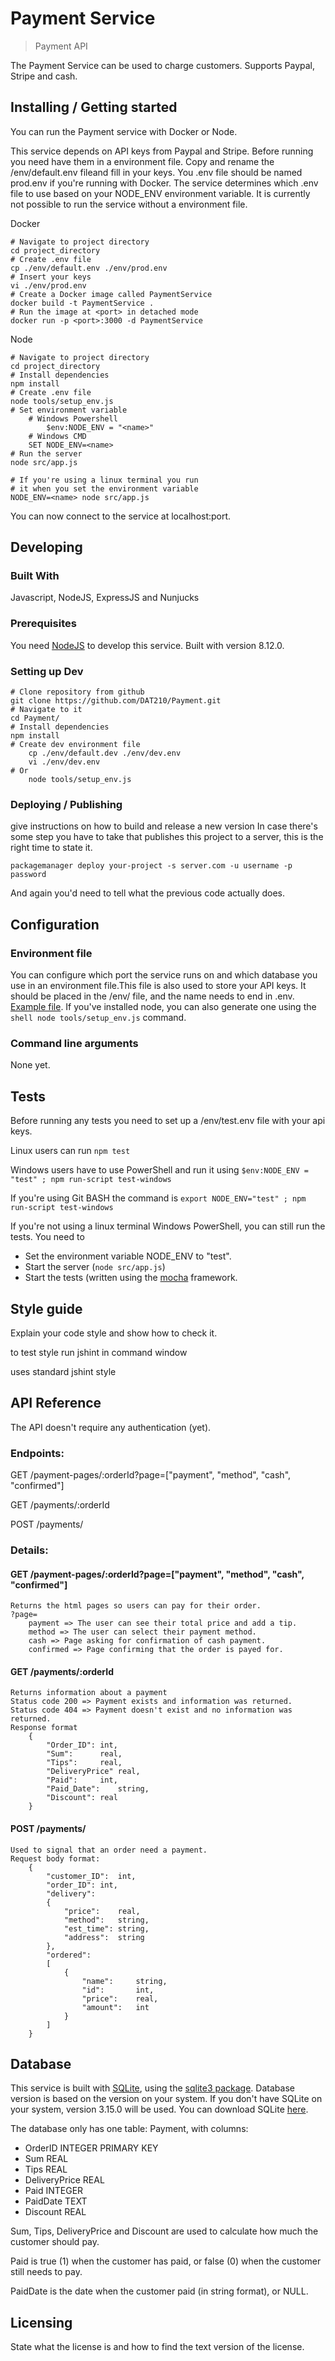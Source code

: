 # Payment Service
> Payment API

The Payment Service can be used to charge customers.
Supports Paypal, Stripe and cash.

## Installing / Getting started

You can run the Payment service with Docker or Node.

This service depends on API keys from Paypal and Stripe.
Before running you need have them in a environment file.
Copy and rename the /env/default.env fileand fill in your keys.
You .env file should be named prod.env if you're running with Docker.
The service determines which .env file to use based on your NODE_ENV environment variable.
It is currently not possible to run the service without a environment file.

Docker
```shell
# Navigate to project directory
cd project_directory
# Create .env file
cp ./env/default.env ./env/prod.env
# Insert your keys
vi ./env/prod.env
# Create a Docker image called PaymentService
docker build -t PaymentService .
# Run the image at <port> in detached mode
docker run -p <port>:3000 -d PaymentService
```

Node
```shell
# Navigate to project directory
cd project_directory
# Install dependencies
npm install
# Create .env file
node tools/setup_env.js
# Set environment variable
	# Windows Powershell
    	$env:NODE_ENV = "<name>"
	# Windows CMD
	SET NODE_ENV=<name>
# Run the server
node src/app.js

# If you're using a linux terminal you run
# it when you set the environment variable
NODE_ENV=<name> node src/app.js
```

You can now connect to the service at localhost:port.

## Developing

### Built With
Javascript, NodeJS, ExpressJS and Nunjucks

### Prerequisites
You need [NodeJS](https://nodejs.org) to develop this service. Built with version 8.12.0.

### Setting up Dev

```shell
# Clone repository from github
git clone https://github.com/DAT210/Payment.git
# Navigate to it
cd Payment/
# Install dependencies
npm install
# Create dev environment file
	cp ./env/default.dev ./env/dev.env
	vi ./env/dev.env
# Or
	node tools/setup_env.js
```

### Deploying / Publishing
give instructions on how to build and release a new version
In case there's some step you have to take that publishes this project to a
server, this is the right time to state it.

```shell
packagemanager deploy your-project -s server.com -u username -p password
```

And again you'd need to tell what the previous code actually does.


## Configuration

### Environment file

You can configure which port the service runs on and which database you use in an environment file.This file is also used to store your API keys. It should be placed in the /env/ file, and the name needs to end in .env. [Example file](env/default.env). If you've installed node, you can also generate one using the ```shell node tools/setup_env.js``` command.

### Command line arguments

None yet.

## Tests

Before running any tests you need to set up a /env/test.env file with 
your api keys.

Linux users can run `npm test`

Windows users have to use PowerShell and run it using `$env:NODE_ENV = "test" ; npm run-script test-windows`

If you're using Git BASH the command is `export NODE_ENV="test" ; npm run-script test-windows`

If you're not using a linux terminal Windows PowerShell, you can still run the tests. You need to
- Set the environment variable NODE_ENV to "test".
- Start the server (`node src/app.js`)
- Start the tests (written using the [mocha](https://mochajs.org/) framework.

## Style guide
Explain your code style and show how to check it.

to test style run
	jshint <file to test> 
in command window

uses standard jshint style
## API Reference

The API doesn't require any authentication (yet).

### Endpoints:

GET /payment-pages/:orderId?page=["payment", "method", "cash", "confirmed"]

GET /payments/:orderId

POST /payments/

### Details:

#### GET /payment-pages/:orderId?page=["payment", "method", "cash", "confirmed"]
	Returns the html pages so users can pay for their order.
	?page=
		payment => The user can see their total price and add a tip.
		method => The user can select their payment method.
		cash => Page asking for confirmation of cash payment.
		confirmed => Page confirming that the order is payed for.

#### GET /payments/:orderId
	Returns information about a payment
	Status code 200 => Payment exists and information was returned.
	Status code 404 => Payment doesn't exist and no information was returned.
	Response format
		{
			"Order_ID":	int,
			"Sum":		real,
			"Tips":		real,
			"DeliveryPrice"	real,
			"Paid":		int,
			"Paid_Date":	string,
			"Discount":	real
		}

#### POST /payments/
	Used to signal that an order need a payment.
	Request body format:
		{
			"customer_ID":	int,
			"order_ID":	int,
			"delivery":
			{
				"price":	real,
				"method":	string,
				"est_time":	string,
				"address":	string
			},
			"ordered":
			[
				{ 
					"name":		string,
					"id":		int,
					"price":	real,
					"amount":	int
				}
			]
		}

## Database

This service is built with [SQLite](https://www.sqlite.org/), using the [sqlite3 package](https://www.npmjs.com/package/sqlite3). Database version is based on the version on your system. If you don't have SQLite on your system, version 3.15.0 will be used. You can download SQLite [here](https://www.sqlite.org/download.html).

The database only has one table: Payment, with columns:
- OrderID	INTEGER PRIMARY KEY
- Sum		REAL
- Tips		REAL
- DeliveryPrice	REAL
- Paid		INTEGER
- PaidDate	TEXT
- Discount	REAL

Sum, Tips, DeliveryPrice and Discount are used to calculate how much the customer should pay.

Paid is true (1) when the customer has paid, or false (0) when the customer still needs to pay.

PaidDate is the date when the customer paid (in string format), or NULL.

## Licensing

State what the license is and how to find the text version of the license.

